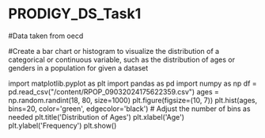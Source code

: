 # PRODIGY_DS_Task1
#Data taken from oecd

#Create a bar chart or histogram to visualize the distribution of a categorical or continuous variable, such as the distribution of ages or genders in a population for given a dataset

import matplotlib.pyplot as plt
import pandas as pd
import numpy as np
df = pd.read_csv("/content/RPOP_09032024175622359.csv")
ages = np.random.randint(18, 80, size=1000)
plt.figure(figsize=(10, 7))
plt.hist(ages, bins=20, color='green', edgecolor='black')  # Adjust the number of bins as needed
plt.title('Distribution of Ages')
plt.xlabel('Age')
plt.ylabel('Frequency')
plt.show()
